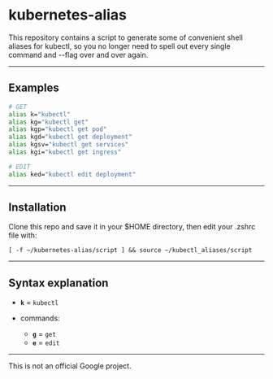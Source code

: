 # kubernetes-alias

This repository contains a script to generate some of convenient shell aliases for kubectl, so you no longer need to spell out every single command and --flag over and over again.

---

## Examples
```bash
# GET
alias k="kubectl"
alias kg="kubectl get"
alias kgp="kubectl get pod"
alias kgd="kubectl get deployment"
alias kgsv="kubectl get services"
alias kgi="kubectl get ingress"

# EDIT
alias ked="kubectl edit deployment"
```

---

## Installation

Clone this repo and save it in your $HOME directory, then edit your .zshrc file with:

`[ -f ~/kubernetes-alias/script ] && source ~/kubectl_aliases/script`

---

## Syntax explanation

- **`k`** = `kubectl`

- commands:
  - **`g`** = `get`
  - **`e`** = `edit`

---

This is not an official Google project.
